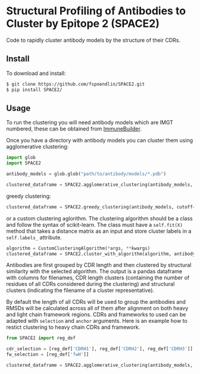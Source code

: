 # Structural Profiling of Antibodies to Cluster by Epitope 2 (SPACE2)

Code to rapidly cluster antibody models by the structure of their CDRs.

## Install

To download and install:

```bash
$ git clone https://github.com/fspoendlin/SPACE2.git
$ pip install SPACE2/
```

## Usage

To run the clustering you will need antibody models which are IMGT numbered, these can be obtained from <a href="https://github.com/brennanaba/ImmuneBuilder">ImmuneBuilder</a>.

Once you have a directory with antibody models you can cluster them using agglomerative clustering:

```python
import glob
import SPACE2

antibody_models = glob.glob("path/to/antibody/models/*.pdb")

clustered_dataframe = SPACE2.agglomerative_clustering(antibody_models, cutoff=1.25)
```

greedy clustering:

```python
clustered_dataframe = SPACE2.greedy_clustering(antibody_models, cutoff=1.25)
```

or a custom clustering aglorithm. The clustering algorithm should be a class and follow the syntax of scikit-learn. The class must have a `self.fit(X)` method that takes a distance matrix as an input and store cluster labels in a `self.labels_` attribute.

```python
algorithm = CustomClusteringAlgorithm(*args, **kwargs)
clustered_dataframe = SPACE2.cluster_with_algorithm(algorithm, antibody_models)
```

Antibodies are first grouped by CDR length and then clustered by structural similarity with the selected algorithm. The output is a pandas dataframe with columns for filenames, CDR length clusters (containing the number of residues of all CDRs considered during the clustering) and structural clusters (indicating the filename of a cluster representative).

By default the length of all CDRs will be used to group the antibodies and RMSDs will be calculated across all of them after alignment on both heavy and light chain framework regions. CDRs and frameworks to used can be adapted with `selection` and `anchor` arguments. Here is an example how to restict clustering to heavy chain CDRs and framework.

```python
from SPACE2 import reg_def

cdr_selection = [reg_def['CDRH1'], reg_def['CDRH2'], reg_def['CDRH3']]
fw_selection = [reg_def['fwH']]

clustered_dataframe = SPACE2.agglomerative_clustering(antibody_models, selection=cdr_selection, anchors=fw_selection, cutoff=1.25)
```
